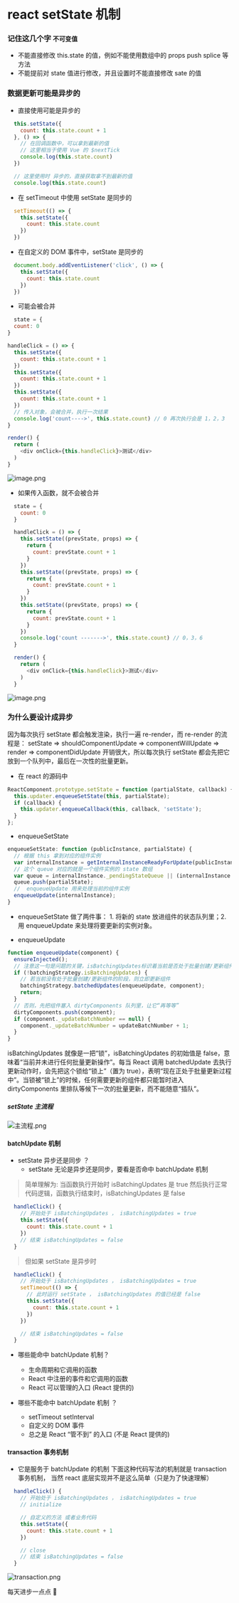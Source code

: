 # react setState 机制
### 记住这几个字 ```不可变值```
  - 不能直接修改 this.state 的值，例如不能使用数组中的 props push splice 等方法
  - 不能提前对 state 值进行修改，并且设置时不能直接修改 sate 的值

### 数据更新可能是异步的
  - 直接使用可能是异步的
  ```js
    this.setState({
      count: this.state.count + 1
    }, () => {
      // 在回调函数中，可以拿到最新的值
      // 这里相当于使用 Vue 的 $nextTick
      console.log(this.state.count)
    })

    // 这里使用时 异步的，直接获取拿不到最新的值
    console.log(this.state.count) 
  ```
  - 在 setTimeout 中使用 setState 是同步的
  ```js
    setTimeout(() => {
      this.setState({
        count: this.state.count
      })
    })
  ```
  - 在自定义的 DOM 事件中，setState 是同步的
  ```js
    document.body.addEventListener('click', () => {
      this.setState({
        count: this.state.count
      })
    })
  ```
  - 可能会被合并
  ```js
    state = {
    count: 0
  }

  handleClick = () => {
    this.setState({
      count: this.state.count + 1
    })
    this.setState({
      count: this.state.count + 1
    })
    this.setState({
      count: this.state.count + 1
    })
    // 传入对象，会被合并，执行一次结果
    console.log('count---->', this.state.count) // 0 再次执行会是 1，2，3
  }

  render() {
    return (
      <div onClick={this.handleClick}>测试</div>
    )
  }
  ```
  ![image.png](https://upload-images.jianshu.io/upload_images/13129256-35c34dca8bef2303.png?imageMogr2/auto-orient/strip%7CimageView2/2/w/1240)

- 如果传入函数，就不会被合并
```js
  state = {
    count: 0
  }

  handleClick = () => {
    this.setState((prevState, props) => {
      return {
        count: prevState.count + 1
      }
    })
    this.setState((prevState, props) => {
      return {
        count: prevState.count + 1
      }
    })
    this.setState((prevState, props) => {
      return {
        count: prevState.count + 1
      }
    })
    console.log('count ------->', this.state.count) // 0，3，6
  }

  render() {
    return (
      <div onClick={this.handleClick}>测试</div>
    )
  }
```

  ![image.png](https://upload-images.jianshu.io/upload_images/13129256-a0c6e010344a7ca4.png?imageMogr2/auto-orient/strip%7CimageView2/2/w/1240)

### 为什么要设计成异步
因为每次执行 setState 都会触发渲染，执行一遍 re-render，而 re-render 的流程是：
  setState => shouldComponentUpdate => componentWillUpdate => render => componentDidUpdate
开销很大，所以每次执行 setState 都会先把它放到一个队列中，最后在一次性的批量更新。

- 在 react 的源码中
```js
ReactComponent.prototype.setState = function (partialState, callback) {
  this.updater.enqueueSetState(this, partialState);
  if (callback) {
    this.updater.enqueueCallback(this, callback, 'setState');
  }
};
```
- enqueueSetState
```js
enqueueSetState: function (publicInstance, partialState) {
  // 根据 this 拿到对应的组件实例
  var internalInstance = getInternalInstanceReadyForUpdate(publicInstance, 'setState');
  // 这个 queue 对应的就是一个组件实例的 state 数组
  var queue = internalInstance._pendingStateQueue || (internalInstance._pendingStateQueue = []);
  queue.push(partialState);
  //  enqueueUpdate 用来处理当前的组件实例
  enqueueUpdate(internalInstance);
}
```
  - enqueueSetState 做了两件事： 1. 将新的 state 放进组件的状态队列里；2. 用 enqueueUpdate 来处理将要更新的实例对象。

- enqueueUpdate
```js
function enqueueUpdate(component) {
  ensureInjected();
  // 注意这一句是问题的关键，isBatchingUpdates标识着当前是否处于批量创建/更新组件的阶段
  if (!batchingStrategy.isBatchingUpdates) {
    // 若当前没有处于批量创建/更新组件的阶段，则立即更新组件
    batchingStrategy.batchedUpdates(enqueueUpdate, component);
    return;
  }
  // 否则，先把组件塞入 dirtyComponents 队列里，让它“再等等”
  dirtyComponents.push(component);
  if (component._updateBatchNumber == null) {
    component._updateBatchNumber = updateBatchNumber + 1;
  }
}
```

isBatchingUpdates 就像是一把“锁”，isBatchingUpdates 的初始值是 false，意味着“当前并未进行任何批量更新操作”。每当 React 调用 batchedUpdate 去执行更新动作时，会先把这个锁给“锁上”（置为 true），表明“现在正处于批量更新过程中”。当锁被“锁上”的时候，任何需要更新的组件都只能暂时进入 dirtyComponents 里排队等候下一次的批量更新，而不能随意“插队”。

##### setState 主流程
![主流程.png](https://upload-images.jianshu.io/upload_images/13129256-f10bbcb4db276a65.png?imageMogr2/auto-orient/strip%7CimageView2/2/w/1240)


#### batchUpdate 机制
- setState 异步还是同步 ？
  - setState 无论是异步还是同步，要看是否命中 batchUpdate 机制
  

> 简单理解为: 当函数执行开始时 isBatchingUpdates 是 true 然后执行正常代码逻辑，函数执行结束时，isBatchingUpdates 是 false
```js
  handleClick() {
    // 开始处于 isBatchingUpdates ， isBatchingUpdates = true
    this.setState({
      count: this.state.count + 1
    })
    // 结束 isBatchingUpdates = false
  }
```
> 但如果 setState 是异步时
```js
  handleClick() {
    // 开始处于 isBatchingUpdates ， isBatchingUpdates = true
    setTimeout(() => {
      // 此时运行 setState ， isBatchingUpdates 的值已经是 false
      this.setState({
        count: this.state.count + 1
      })
    })

    // 结束 isBatchingUpdates = false
  }
```

- 哪些能命中 batchUpdate 机制？
  - 生命周期和它调用的函数
  - React 中注册的事件和它调用的函数
  - React 可以管理的入口 (React 提供的)

- 哪些不能命中 batchUpdate 机制 ？ 
  - setTimeout setInterval
  - 自定义的 DOM 事件
  - 总之是 React “管不到” 的入口 (不是 React 提供的)


#### transaction 事务机制
- 它是服务于 batchUpdate 的机制
  下面这种代码写法的机制就是 transaction 事务机制， 当然 react 底层实现并不是这么简单（只是为了快速理解）

```js
  handleClick() {
    // 开始处于 isBatchingUpdates ， isBatchingUpdates = true
    // initialize

    // 自定义的方法 或者业务代码
    this.setState({
      count: this.state.count + 1
    })

    // close
    // 结束 isBatchingUpdates = false
  }
```
![transaction.png](https://upload-images.jianshu.io/upload_images/13129256-6348b961b15d1349.png?imageMogr2/auto-orient/strip%7CimageView2/2/w/1240)

每天进步一点点 💪
